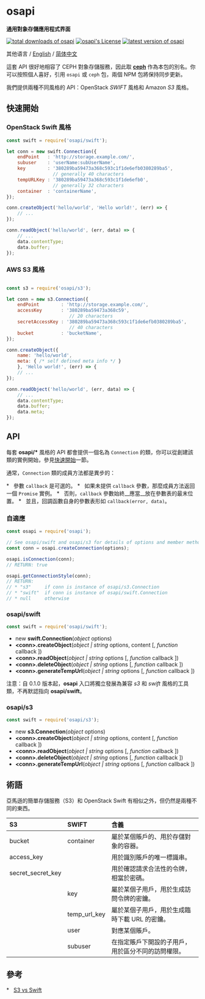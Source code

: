 #	osapi
__通用對象存儲應用程式界面__

[![total downloads of osapi](https://img.shields.io/npm/dt/osapi.svg)](https://www.npmjs.com/package/osapi)
[![osapi's License](https://img.shields.io/npm/l/osapi.svg)](https://www.npmjs.com/package/osapi)
[![latest version of osapi](https://img.shields.io/npm/v/osapi.svg)](https://www.npmjs.com/package/osapi)

其他语言 / [English](./README.md) / [简体中文](./README.zh_CN.md)

這套 API 很好地相容了 CEPH 對象存儲服務，因此取 __[ceph](https://www.npmjs.com/package/ceph)__ 作為本包的別名。你可以按照個人喜好，引用 `osapi` 或 `ceph` 包，兩個 NPM 包將保持同步更新。

我們提供兩種不同風格的 API：OpenStack *SWIFT* 風格和 Amazon *S3* 風格。

##	快速開始

###	OpenStack Swift 風格

```javascript
const swift = require('osapi/swift');

let conn = new swift.Connection({
    endPoint   : 'http://storage.example.com/',
    subuser    : 'userName:subUserName',
    key        : '380289ba59473a368c593c1f1de6efb0380289ba5', 
                 // generally 40 characters 
    tempURLKey : '380289ba59473a368c593c1f1de6efb0', 
                 // generally 32 characters
    container  : 'containerName',
});

conn.createObject('hello/world', 'Hello world!', (err) => {
    // ...
});

conn.readObject('hello/world', (err, data) => {
    // ...
    data.contentType;
    data.buffer;
});
```

###	AWS S3 風格

```javascript

const s3 = require('osapi/s3');

let conn = new s3.Connection({
    endPoint        : 'http://storage.example.com/',
    accessKey       : '380289ba59473a368c59', 
                       // 20 characters 
    secretAccessKey : '380289ba59473a368c593c1f1de6efb0380289ba5', 
                       // 40 characters
    bucket          : 'bucketName',
});

conn.createObject({
    name: 'hello/world',
    meta: { /* self defined meta info */ }
    }, 'Hello world!', (err) => {
    // ...
});

conn.readObject('hello/world', (err, data) => {
    // ...
    data.contentType;
    data.buffer;
    data.meta;
});
```

##	API

每套 __osapi/*__ 風格的 API 都會提供一個名為 `Connection` 的類，你可以從創建該類的實例開始，參見[快速開始](#快速開始)一節。

通常，`Connection` 類的成員方法都是異步的：

*   參數 `callback` 是可選的。
*   如果未提供 `callback` 參數，那麼成員方法返回一個 `Promise` 實例。
*   否則，`callback` 參數始終__應當__放在參數表的最末位置。
*   並且，回調函數自身的參數表形如 `callback(error, data)`。

###	自適應

```javascript
const osapi = require('osapi');

// See osapi/swift and osapi/s3 for details of options and member methods of the created connection.
const conn = osapi.createConnection(options);

osapi.isConnection(conn);
// RETURN: true

osapi.getConnectionStyle(conn);
// RETURN: 
// * "s3"     if conn is instance of osapi/s3.Connection
// * "swift"  if conn is instance of osapi/swift.Connection
// * null     otherwise
```

###	osapi/swift

```javascript
const swift = require('osapi/swift');
```

*	new __swift.Connection__(*object* options)
*	__\<conn\>.createObject__(*object | string* options, content [, *function* callback ])
*	__\<conn\>.readObject__(*object | string* options [, *function* callback ])
*	__\<conn\>.deleteObject__(*object | string* options [, *function* callback ])
*	__\<conn\>.generateTempUrl__(*object | string* options [, *function* callback ])

注意：自 0.1.0 版本起，__osapi__ 入口將獨立發展為兼容 *s3* 和 *swift* 風格的工具類，不再默認指向 __osapi/swift__。

###	osapi/s3

```javascript
const swift = require('osapi/s3');
```

*	new __s3.Connection__(*object* options)
*	__\<conn\>.createObject__(*object | string* options, content [, *function* callback ])
*	__\<conn\>.readObject__(*object | string* options [, *function* callback ])
*	__\<conn\>.deleteObject__(*object | string* options [, *function* callback ])
*	__\<conn\>.generateTempUrl__(*object | string* options [, *function* callback ])

##  術語

亞馬遜的簡單存儲服務（S3）和 OpenStack Swift 有相似之外，但仍然是兩種不同的東西。

| S3                   | SWIFT          | 含義 |
| :----------------    | :------------- | :------------- |
| bucket               | container      | 屬於某個賬戶的、用於存儲對象的容器。 |
| access_key           |                | 用於識別賬戶的唯一標識串。 |
| secret\_secret\_key  |                | 用於確認請求合法性的令牌，相當於密碼。 |
|                      | key            | 屬於某個子用戶，用於生成訪問令牌的密鑰。 |
|                      | temp\_url\_key | 屬於某個子用戶，用於生成臨時下載 URL 的密鑰。 |
|                      | user           | 對應某個賬戶。 |
|                      | subuser        | 在指定賬戶下開設的子用戶，用於區分不同的訪問權限。 |

##  參考

*   [S3 vs Swift](https://oldhenhut.com/2016/05/31/s3-vs-swift/)

